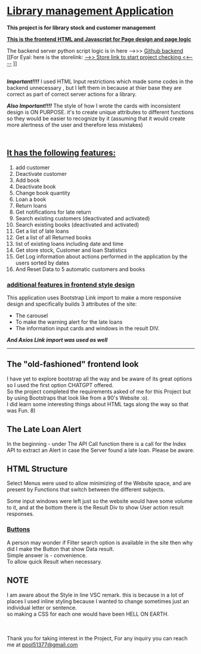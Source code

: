 # <u> Library management Application</u>

**This project is for library stock and customer management**

**<u>This is the frontend HTML and Javascript for Page design and page logic</u>**

The backend server python script logic is in here -->>> [Github backend](https://github.com/shanaor/backhand_library_project) <br>
[[For Eyal: here is the storelink: [-->> Store link to start project checking <<----](https://shanaor.github.io/frontend_library_project/) ]]

<br> ***Important!!!!*** I used HTML Input restrictions which made some codes in the backend unnecessary , but I left them in because at thier base they are correct as part of correct server actions for a library. 

 ***Also Important!!!!*** The style of how I wrote the cards with inconsistent design is ON PURPOSE. it's to create unique attributes to different functions so they would be easier to recognize by it (assuming that it would create more alertness of the user and therefore less mistakes)

## <br><u>It has the following features:</u>

1. add customer
2. Deactivate customer
3. Add book
4. Deactivate book
5. Change book quantity
6. Loan a book
7. Return loans
8. Get notifications for late return
9. Search existing customers (deactivated and activated)
10. Search existing books (deactivated and activated)
11. Get a list of late loans
12. Get a list of all Returned books
13. list of existing loans including date and time
14. Get store stock, Customer and loan Statistics
15. Get Log information about actions performed in the application by the users sorted by dates
16. And Reset Data to 5 automatic customers and books

### <u>additional features in frontend style design</u>
This application uses Bootstrap Link import to make a more responsive design and specifically builds 3 attributes of the site: 
- The carousel
- To make the warning alert for the late loans
- The information input cards and windows in the result DIV.

***And Axios Link import was used as well***
_____

## The "old-fashioned" frontend look
I have yet to explore bootstrap all the way and be aware of its great options so I used the first option CHATGPT offered. <br>
So the project completed the requirements asked of me for this Project but by using Bootstraps that look like from a 90's Website :o). <br>
I did learn some interesting things about HTML tags along the way so that was Fun. 8) 

## The Late Loan Alert
In the beginning - under The API Call function there is a call for the Index API to extract an Alert in case the Server found a late loan. Please be aware. 

## HTML Structure

Select Menus were used to allow minimizing of the Website space, and are present by Functions that switch between the different subjects. 

Some input windows were left just so the website would have some volume to it, and at the bottom there is the Result Div to show User action result responses. 

### <u> Buttons </u> 
A person may wonder if Filter search option is available in the site then why did I make the Button that show Data result. <br>
Simple answer is - convenience. <br>
 To allow quick Result when necessary. 



## NOTE ## 

I am aware about the Style in line VSC remark. this is because in a lot of places I used inline styling because I wanted to change sometimes just an individual letter or sentence. <br> so making a CSS for each one would have been HELL ON EARTH.





<br><br>
Thank you for taking interest in the Project,
For any inquiry you can reach me at ppol51377@gmail.com
